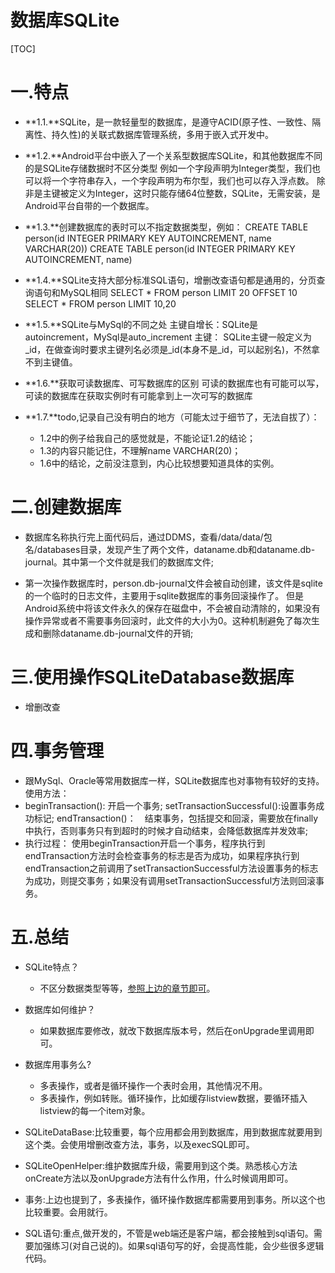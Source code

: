 # 数据库SQLite

[TOC]

# 一.特点

+ **1.1.**SQLite，是一款轻量型的数据库，是遵守ACID(原子性、一致性、隔离性、持久性)的关联式数据库管理系统，多用于嵌入式开发中。

+ **1.2.**Android平台中嵌入了一个关系型数据库SQLite，和其他数据库不同的是SQLite存储数据时不区分类型
  例如一个字段声明为Integer类型，我们也可以将一个字符串存入，一个字段声明为布尔型，我们也可以存入浮点数。
  除非是主键被定义为Integer，这时只能存储64位整数，SQLite，无需安装，是Android平台自带的一个数据库。

+ **1.3.**创建数据库的表时可以不指定数据类型，例如：
  CREATE TABLE person(id INTEGER PRIMARY KEY AUTOINCREMENT, name VARCHAR(20))
  CREATE TABLE person(id INTEGER PRIMARY KEY AUTOINCREMENT, name)

+ **1.4.**SQLite支持大部分标准SQL语句，增删改查语句都是通用的，分页查询语句和MySQL相同
  SELECT * FROM person LIMIT 20 OFFSET 10
  SELECT * FROM person LIMIT 10,20
+ **1.5.**SQLite与MySql的不同之处 
  主键自增长：SQLite是autoincrement，MySql是auto_increment
  主键：	SQLite主键一般定义为_id，在做查询时要求主键列名必须是_id(本身不是_id，可以起别名)，不然拿不到主键值。
+ **1.6.**获取可读数据库、可写数据库的区别
  可读的数据库也有可能可以写，可读的数据库在获取实例时有可能拿到上一次可写的数据库
+ **1.7.**todo,记录自己没有明白的地方（可能太过于细节了，无法自拔了）：
  + 1.2中的例子给我自己的感觉就是，不能论证1.2的结论；
  + 1.3的内容只能记住，不理解name VARCHAR(20)；
  + 1.6中的结论，之前没注意到，内心比较想要知道具体的实例。

# 二.创建数据库

+ 数据库名称执行完上面代码后，通过DDMS，查看/data/data/包名/databases目录，发现产生了两个文件，dataname.db和dataname.db-journal。其中第一个文件就是我们的数据库文件;

+ 第一次操作数据库时，person.db-journal文件会被自动创建，该文件是sqlite的一个临时的日志文件，主要用于sqlite数据库的事务回滚操作了。 但是Android系统中将该文件永久的保存在磁盘中，不会被自动清除的，如果没有操作异常或者不需要事务回滚时，此文件的大小为0。这种机制避免了每次生成和删除dataname.db-journal文件的开销;

# 三.使用操作SQLiteDatabase数据库

+ 增删改查

# 四.事务管理

+ 跟MySql、Oracle等常用数据库一样，SQLite数据库也对事物有较好的支持。使用方法：
+ beginTransaction(): 开启一个事务;
  setTransactionSuccessful():设置事务成功标记;
  endTransaction()：　结束事务，包括提交和回滚，需要放在finally中执行，否则事务只有到超时的时候才自动结束，会降低数据库并发效率;
+ 执行过程：
  使用beginTransaction开启一个事务，程序执行到endTransaction方法时会检查事务的标志是否为成功，如果程序执行到endTransaction之前调用了setTransactionSuccessful方法设置事务的标志为成功，则提交事务；如果没有调用setTransactionSuccessful方法则回滚事务。

# 五.总结

+ SQLite特点？
  + 不区分数据类型等等，[参照上边的章节即可](#_SQLite特点)。

+ 数据库如何维护？
  + 如果数据库要修改，就改下数据库版本号，然后在onUpgrade里调用即可。

+ 数据库用事务么?
  + 多表操作，或者是循环操作一个表时会用，其他情况不用。
  + 多表操作，例如转账。循环操作，比如缓存listview数据，要循环插入listview的每一个item对象。

+ SQLiteDataBase:比较重要，每个应用都会用到数据库，用到数据库就要用到这个类。会使用增删改查方法，事务，以及execSQL即可。

+ SQLiteOpenHelper:维护数据库升级，需要用到这个类。熟悉核心方法onCreate方法以及onUpgrade方法有什么作用，什么时候调用即可。

+ 事务:上边也提到了，多表操作，循环操作数据库都需要用到事务。所以这个也比较重要。会用就行。

+ SQL语句:重点,做开发的，不管是web端还是客户端，都会接触到sql语句。需要加强练习(对自己说的)。如果sql语句写的好，会提高性能，会少些很多逻辑代码。